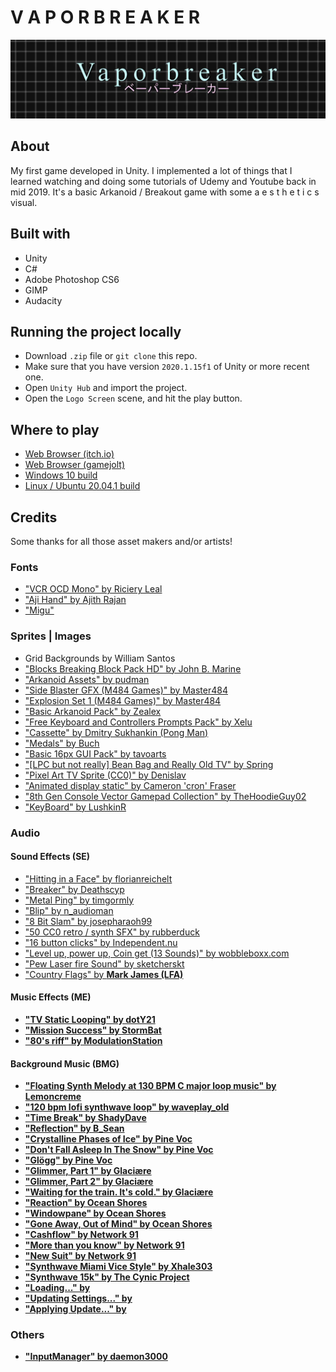 # V A P O R B R E A K E R

![](Images/vaporbreaker.png)

## About

My first game developed in Unity. I implemented a lot of things that I learned watching and doing some tutorials of Udemy and Youtube back in mid 2019. It's a basic Arkanoid / Breakout game with some a e s t h e t i c s visual.

## Built with

* Unity
* C#
* Adobe Photoshop CS6
* GIMP
* Audacity

## Running the project locally

* Download `.zip` file or `git clone` this repo.
* Make sure that you have version `2020.1.15f1` of Unity or more recent one.
* Open `Unity Hub` and import the project.
* Open the `Logo Screen` scene, and hit the play button.

## Where to play

* [Web Browser (itch.io)](https://retrogemn.itch.io/vaporbreaker)
* [Web Browser (gamejolt)](https://gamejolt.com/games/vaporbreaker/425523)
* [Windows 10 build](https://github.com/williamdsw/vaporbreaker-desktop/releases/tag/v0.7.0)
* [Linux / Ubuntu 20.04.1 build](https://github.com/williamdsw/vaporbreaker-desktop/releases/tag/v0.7.1)

## Credits

Some thanks for all those asset makers and/or artists!

### Fonts

* ["VCR OCD Mono" by Riciery Leal](https://www.dafont.com/pt/vcr-osd-mono.font)
* ["Aji Hand" by Ajith Rajan](https://www.dafont.com/pt/aji-hand.font)
* ["Migu"](https://www.freejapanesefont.com/migu-font-ミグフォント/)

### Sprites | Images

* Grid Backgrounds by William Santos
* ["Blocks Breaking Block Pack HD" by John B. Marine ](https://opengameart.org/content/block-breaking-block-pack-hd)
* ["Arkanoid Assets" by pudman](https://opengameart.org/content/arkanoid-assets)
* ["Side Blaster GFX (M484 Games)" by Master484](https://opengameart.org/content/side-blaster-gfx-m484-games)
* ["Explosion Set 1 (M484 Games)" by Master484](https://opengameart.org/content/explosion-set-1-m484-games)
* ["Basic Arkanoid Pack" by Zealex](https://opengameart.org/content/basic-arkanoid-pack) 
* ["Free Keyboard and Controllers Prompts Pack" by Xelu](https://opengameart.org/content/free-keyboard-and-controllers-prompts-pack) 
* ["Cassette" by Dmitry Sukhankin (Pong Man)](https://opengameart.org/content/cassette)
* ["Medals" by Buch](https://opengameart.org/content/medals-3)
* ["Basic 16px GUI Pack" by tavoarts](https://tavoarts.itch.io/basic-pixel-gui-pack)
* ["[LPC but not really] Bean Bag and Really Old TV" by Spring](https://opengameart.org/content/lpc-but-not-really-bean-bag-and-really-old-tv)
* ["Pixel Art TV Sprite (CC0)" by Denislav](https://opengameart.org/content/pixel-art-tv-sprite-cc0)
* ["Animated display static" by Cameron 'cron' Fraser](https://opengameart.org/content/animated-display-static)
* ["8th Gen Console Vector Gamepad Collection" by TheHoodieGuy02](https://opengameart.org/content/pixel-art-tv-sprite-cc0)
* ["KeyBoard" by LushkinR](https://opengameart.org/content/keyboard)

### Audio

#### Sound Effects (SE)

* ["Hitting in a Face" by florianreichelt](https://freesound.org/people/florianreichelt/sounds/460509/)
* ["Breaker" by Deathscyp](https://freesound.org/people/Deathscyp/sounds/404049/)
* ["Metal Ping" by timgormly](https://freesound.org/people/timgormly/sounds/170957/)
* ["Blip" by n_audioman](https://freesound.org/people/n_audioman/sounds/275897/)
* ["8 Bit Slam" by josepharaoh99](https://freesound.org/people/josepharaoh99/sounds/361636/)
* ["50 CC0 retro / synth SFX" by rubberduck](https://opengameart.org/content/50-cc0-retro-synth-sfx)
* ["16 button clicks" by Independent.nu](https://opengameart.org/content/16-button-clicks)
* ["Level up, power up, Coin get (13 Sounds)" by wobbleboxx.com](https://opengameart.org/content/level-up-power-up-coin-get-13-sounds)
* ["Pew Laser fire Sound" by sketcherskt](https://opengameart.org/content/pew-laser-fire-sound)
* ["Country Flags" by <b> Mark James (LFA)](https://opengameart.org/content/country-flags)

#### Music Effects (ME)

* ["TV Static Looping" by dotY21](https://freesound.org/people/dotY21/sounds/335203/)
* ["Mission Success" by StormBat](https://freesound.org/people/StormBat/sounds/406371)
* ["80's riff" by ModulationStation](https://freesound.org/people/ModulationStation/sounds/392465/)

#### Background Music (BMG)

* ["Floating Synth Melody at 130 BPM C major loop music" by Lemoncreme](https://freesound.org/people/Lemoncreme/sounds/231578/)
* ["120 bpm lofi synthwave loop" by waveplay_old](https://freesound.org/people/waveplay_old/sounds/424610/)
* ["Time Break" by ShadyDave](https://freesound.org/people/ShadyDave/sounds/277325/)
* ["Reflection" by B_Sean](https://freesound.org/people/B_Sean/sounds/421887/)
* ["Crystalline Phases of Ice" by Pine Voc](https://steviasphere.bandcamp.com/album/snow-cover)
* ["Don't Fall Asleep In The Snow" by Pine Voc](https://steviasphere.bandcamp.com/album/snow-cover)
* ["Glögg" by Pine Voc](https://steviasphere.bandcamp.com/album/snow-cover)
* ["Glimmer, Part 1" by Glaciære](https://steviasphere.bandcamp.com/album/bath)
* ["Glimmer, Part 2" by Glaciære](https://steviasphere.bandcamp.com/album/bath)
* ["Waiting for the train. It's cold." by Glaciære](https://steviasphere.bandcamp.com/album/bath)
* ["Reaction" by Ocean Shores](https://oceanshores.bandcamp.com/album/memories-of-a-past-life)
* ["Windowpane" by Ocean Shores](https://oceanshores.bandcamp.com/album/memories-of-a-past-life)
* ["Gone Away, Out of Mind" by Ocean Shores](https://oceanshores.bandcamp.com/album/memories-of-a-past-life)
* ["Cashflow" by Network 91](https://fantasy-deluxe.bandcamp.com/album/ultimate-opportunity)
* ["More than you know" by Network 91](https://fantasy-deluxe.bandcamp.com/album/ultimate-opportunity)
* ["New Suit" by Network 91](https://fantasy-deluxe.bandcamp.com/album/ultimate-opportunity)
* ["Synthwave Miami Vice Style" by Xhale303](https://freesound.org/people/XHALE303/sounds/470453/)
* ["Synthwave 15k" by The Cynic Project](https://opengameart.org/content/calm-ambient-2-synthwave-15k)
* ["Loading..." by </body>](https://bodyendtag.bandcamp.com/album/initializing)
* ["Updating Settings..." by </body>](https://bodyendtag.bandcamp.com/album/initializing)
* ["Applying Update..." by </body>](https://bodyendtag.bandcamp.com/album/initializing)

### Others

* ["InputManager" by daemon3000](https://github.com/daemon3000/InputManager)